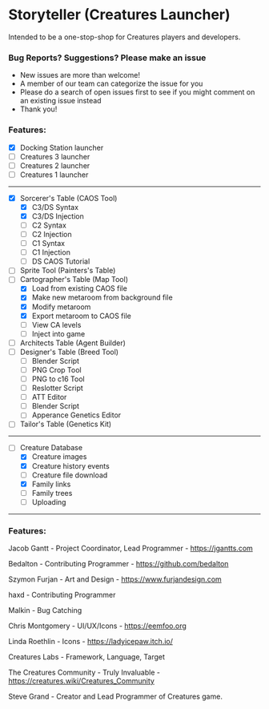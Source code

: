 # Storyteller (Creatures Launcher)

Intended to be a one-stop-shop for Creatures players and developers.

### Bug Reports? Suggestions? Please make an issue
- New issues are more than welcome!
- A member of our team can categorize the issue for you
- Please do a search of open issues first to see if you might comment on an existing issue instead
- Thank you!


### Features:
- [X] Docking Station launcher
- [ ] Creatures 3 launcher
- [ ] Creatures 2 launcher
- [ ] Creatures 1 launcher
---
- [X] Sorcerer's Table (CAOS Tool)
  - [X] C3/DS Syntax
  - [X] C3/DS Injection
  - [ ] C2 Syntax
  - [ ] C2 Injection
  - [ ] C1 Syntax
  - [ ] C1 Injection
  - [ ] DS CAOS Tutorial
- [ ] Sprite Tool (Painters's Table)
- [ ] Cartographer's Table (Map Tool)
  - [X] Load from existing CAOS file
  - [X] Make new metaroom from background file
  - [X] Modify metaroom
  - [X] Export metaroom to CAOS file
  - [ ] View CA levels
  - [ ] Inject into game
- [ ] Architects Table (Agent Builder)
- [ ] Designer's Table (Breed Tool) 
  - [ ] Blender Script
  - [ ] PNG Crop Tool
  - [ ] PNG to c16 Tool
  - [ ] Reslotter Script
  - [ ] ATT Editor
  - [ ] Blender Script
  - [ ] Apperance Genetics Editor
- [ ] Tailor's Table (Genetics Kit)
---
- [ ] Creature Database
  - [X] Creature images
  - [X] Creature history events
  - [ ] Creature file download
  - [X] Family links
  - [ ] Family trees
  - [ ] Uploading
---
### Features:
Jacob Gantt -
Project Coordinator, Lead Programmer -
https://jgantts.com

Bedalton -
Contributing Programmer -
https://github.com/bedalton

Szymon Furjan -
Art and Design -
https://www.furjandesign.com

haxd -
Contributing Programmer

Malkin -
Bug Catching

Chris Montgomery -
UI/UX/Icons -
https://eemfoo.org

Linda Roethlin -
Icons -
https://ladyicepaw.itch.io/

Creatures Labs -
Framework, Language, Target

The Creatures Community -
Truly Invaluable -
https://creatures.wiki/Creatures_Community

Steve Grand -
Creator and Lead Programmer of Creatures game.
